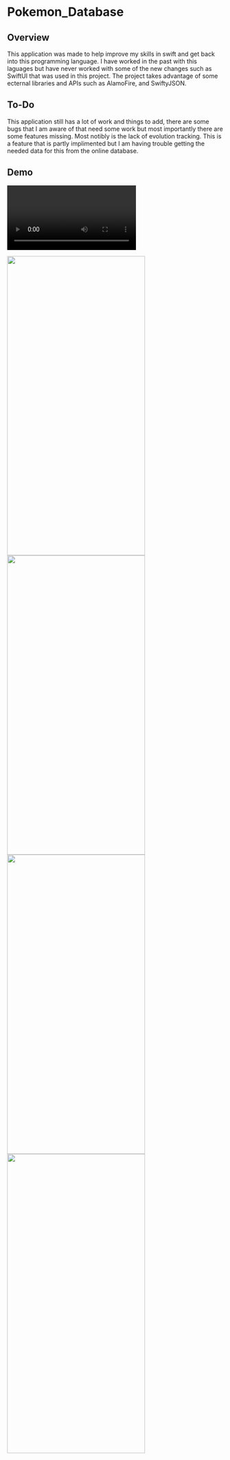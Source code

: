 # Pokemon_Database
 
## Overview
 This application was made to help improve my skills in swift and get back into this programming language. I have worked in the past with this laguages but have never worked with some of the new changes such as SwiftUI that was used in this project. The project takes advantage of some ecternal libraries and APIs such as AlamoFire, and SwiftyJSON.

## To-Do
 This application still has a lot of work and things to add, there are some bugs that I am aware of that need some work but most importantly there are some features missing. Most notibly is the lack of evolution tracking. This is a feature that is partly implimented but I am having trouble getting the needed data for this from the online database.

## Demo
![Demo Video](https://user-images.githubusercontent.com/44579712/114066427-59c0f680-9861-11eb-839c-04cfb01bf09e.mov)

<img src="https://user-images.githubusercontent.com/44579712/114066526-70ffe400-9861-11eb-99a8-0ce2448afac5.png" width="321" height="695">
<img src="https://user-images.githubusercontent.com/44579712/114066531-72311100-9861-11eb-8e30-d1f4fb9ccc87.png" width="321" height="695">
<img src="https://user-images.githubusercontent.com/44579712/114066533-72c9a780-9861-11eb-9b22-c2b0cd7939ac.png" width="321" height="695">
<img src="https://user-images.githubusercontent.com/44579712/114066534-72c9a780-9861-11eb-84d1-344cbb6745ff.png" width="321" height="695">
